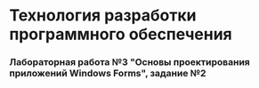 # Технология разработки программного обеспечения
### Лабораторная работа №3 "Основы проектирования приложений Windows Forms", задание №2
